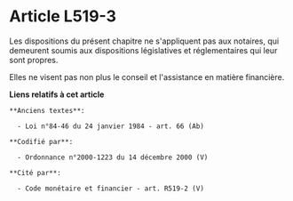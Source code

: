 # Article L519-3

Les dispositions du présent chapitre ne s'appliquent pas aux notaires, qui demeurent soumis aux dispositions législatives et
réglementaires qui leur sont propres.

Elles ne visent pas non plus le conseil et l'assistance en matière financière.

**Liens relatifs à cet article**

	**Anciens textes**:

	  - Loi n°84-46 du 24 janvier 1984 - art. 66 (Ab)

	**Codifié par**:

	  - Ordonnance n°2000-1223 du 14 décembre 2000 (V)

	**Cité par**:

	  - Code monétaire et financier - art. R519-2 (V)
